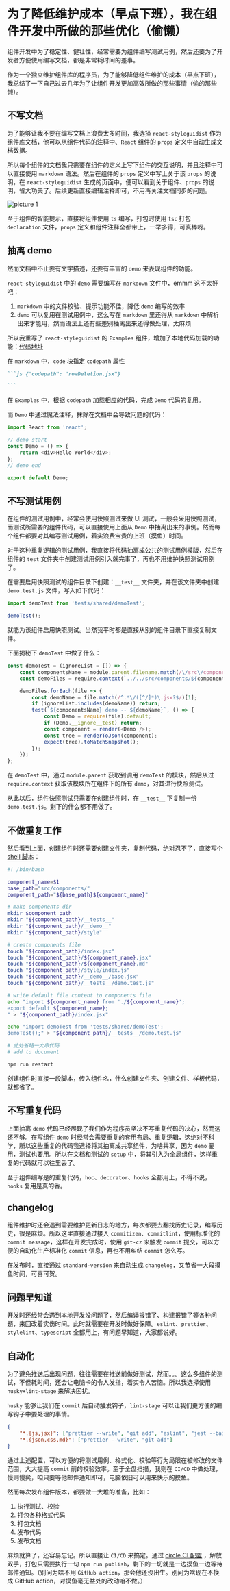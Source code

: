 # 为了降低维护成本（早点下班），我在组件开发中所做的那些优化（偷懒）

组件开发中为了稳定性、健壮性，经常需要为组件编写测试用例，然后还要为了开发者方便使用编写文档，都是非常耗时间的差事。

作为一个独立维护组件库的程序员，为了能够降低组件维护的成本（早点下班），我总结了一下自己过去几年为了让组件开发更加高效所做的那些事情（偷的那些懒）。

## 不写文档

为了能够让我不要在编写文档上浪费太多时间，我选择 `react-styleguidist` 作为组件库文档，他可以从组件代码的注释中、`React` 组件的 `props` 定义中自动生成文档数据。

所以每个组件的文档我只需要在组件的定义上写下组件的交互说明，并且注释中可以直接使用 `markdown` 语法。然后在组件的 `props` 定义中写上关于该 `props` 的说明，在 `react-styleguidist` 生成的页面中，便可以看到关于组件、`props` 的说明，省大功夫了。后续更新直接编辑注释即可，不用再关注文档同步的问题。

![picture 1](/image/blog-component-work-auto-43.png)

至于组件的智能提示，直接将组件使用 `ts` 编写，打包时使用 `tsc` 打包 `declaration` 文件，`props` 定义和组件注释全都带上，一举多得，可真棒呀。

## 抽离 demo

然而文档中不止要有文字描述，还要有丰富的 `demo` 来表现组件的功能。

`react-styleguidist` 中的 `demo` 需要编写在 `markdown` 文件中，emmm 这不太好吧：

1. `markdown` 中的文件校验、提示功能不佳，降低 `demo` 编写的效率
2. `demo` 可以复用在测试用例中，这么写在 `markdown` 里还得从 `markdown` 中解析出来才能用，然而语法上还有些差别抽离出来还得做处理，太麻烦

所以我重写了 `react-styleguidist` 的 `Examples` 组件，增加了本地代码加载的功能：[代码地址](https://github.com/UCloud-FE/react-components/blob/af77b0686f083acf6f3387ca0bed763d38e83b8e/.styleguide/components/Examples.jsx#L24)

在 `markdown` 中，`code` 块指定 `codepath` 属性

````md
```js {"codepath": "rowDeletion.jsx"}

```
````

在 `Examples` 中，根据 `codepath` 加载相应的代码，完成 `Demo` 代码的复用。

而 `Demo` 中通过魔法注释，抹除在文档中会导致问题的代码：

```js
import React from 'react';

// demo start
const Demo = () => {
    return <div>Hello World</div>;
};
// demo end

export default Demo;
```

## 不写测试用例

在组件的测试用例中，经常会使用快照测试来做 UI 测试，一般会采用快照测试，而测试所需要的组件代码，可以直接使用上面从 `Demo` 中抽离出来的事例。然而每个组件都要对其编写测试用例，着实浪费宝贵的上班（摸鱼）时间。

对于这种重复逻辑的测试用例，我直接将代码抽离成公共的测试用例模版，然后在组件的 `test` 文件夹中创建测试用例引入就完事了，再也不用维护快照测试用例了。

在需要启用快照测试的组件目录下创建：`__test__` 文件夹，并在该文件夹中创建 `demo.test.js` 文件，写入如下代码：

```js
import demoTest from 'tests/shared/demoTest';

demoTest();
```

就能为该组件启用快照测试。当然我平时都是直接从别的组件目录下直接复制文件。

下面揭秘下 `demoTest` 中做了什么：

```js
const demoTest = (ignoreList = []) => {
    const componentsName = module.parent.filename.match(/\/src\/components\/(\w*)\/.*/)[1];
    const demoFiles = require.context(`../../src/components/${componentsName}/__demo__`, true, /.*.jsx$/).keys();

    demoFiles.forEach(file => {
        const demoName = file.match(/^.*\/([^/]*)\.jsx?$/)[1];
        if (ignoreList.includes(demoName)) return;
        test(`${componentsName} demo -- ${demoName}`, () => {
            const Demo = require(file).default;
            if (Demo.__ignore__test) return;
            const component = render(<Demo />);
            const tree = renderToJson(component);
            expect(tree).toMatchSnapshot();
        });
    });
};
```

在 `demoTest` 中，通过 `module.parent` 获取到调用 `demoTest` 的模块，然后从过 `require.context` 获取该模块所在组件下的所有 `demo`，对其进行快照测试。

从此以后，组件快照测试只需要在创建组件时，在 `__test__` 下复制一份 `demo.test.js`。剩下的什么都不用做了。

## 不做重复工作

然后看到上面，创建组件时还需要创建文件夹，复制代码，绝对忍不了，直接写个 [shell 脚本](https://github.com/UCloud-FE/react-components/blob/v1.5.9/scripts/add_component.sh)：

```sh
#! /bin/bash

component_name=$1
base_path="src/components/"
component_path="${base_path}${component_name}"

# make components dir
mkdir $component_path
mkdir "${component_path}/__tests__"
mkdir "${component_path}/__demo__"
mkdir "${component_path}/style"

# create components file
touch "${component_path}/index.jsx"
touch "${component_path}/${component_name}.jsx"
touch "${component_path}/${component_name}.md"
touch "${component_path}/style/index.js"
touch "${component_path}/__demo__/base.jsx"
touch "${component_path}/__tests__/demo.test.js"

# write default file content to components file
echo "import ${component_name} from './${component_name}';
export default ${component_name};
" > "${component_path}/index.jsx"

echo "import demoTest from 'tests/shared/demoTest';
demoTest();" > "${component_path}/__tests__/demo.test.js"

# 此处省略一大串代码
# add to document

npm run restart
```

创建组件时直接一段脚本，传入组件名，什么创建文件夹、创建文件、样板代码，就都省了。

## 不写重复代码

上面抽离 `demo` 代码已经展现了我们作为程序员坚决不写重复代码的决心，然而这还不够。在写组件 `demo` 时经常会需要重复的套用布局、重复逻辑，这绝对不科学，所以这些重复的代码我选择将其抽离成共享组件，为啥共享，因为 `demo` 要用，测试也要用。所以在文档和测试的 `setup` 中，将其引入为全局组件，这样重复的代码就可以往里丢了。

至于组件编写是的重复代码，`hoc`、`decorator`、`hooks` 全都用上，不得不说，`hooks` 复用是真的香。

## changelog

组件维护时还会遇到需要维护更新日志的地方，每次都要去翻找历史记录，编写历史，很是麻烦。所以这里直接通过接入 `commitizen`、`commitlint`，使用标准化的 `commit message`，这样在开发完成时，使用 `git-cz` 来触发 `commit` 提交，可以方便的自动化生产标准化 `commit` 信息，再也不用纠结 `commit` 怎么写。

在发布时，直接通过 `standard-version` 来自动生成 `changelog`，又节省一大段摸鱼时间，可喜可贺。

## 问题早知道

开发时还经常会遇到本地开发没问题了，然后编译报错了、构建报错了等各种问题，来回改着实伤时间。此时就需要在开发时做好保障。`eslint`、`prettier`、`stylelint`、`typescript` 全都用上，有问题早知道，大家都说好。

## 自动化

为了避免推送后出现问题，往往需要在推送前做好测试，然而。。。这么多组件的测试，不但耗时间，还会让电脑卡的令人发指，着实令人苦恼。所以我选择使用 `husky+lint-stage` 来解决困扰。

`husky` 能够让我们在 `commit` 后自动触发钩子，`lint-stage` 可以让我们更方便的编写钩子中要处理的事情。

```json
{
    "*.{js,jsx}": ["prettier --write", "git add", "eslint", "jest --bail --findRelatedTests --collectCoverage"],
    "*.{json,css,md}": ["prettier --write", "git add"]
}
```

通过上述配置，可以方便的将测试用例、格式化、校验等行为局限在被修改的文件范围，大大提高 `commit` 前的校验效率。至于全盘扫描，我则在 `CI/CD` 中做处理，慢则慢矣，咱只要等他邮件通知即可，电脑依旧可以用来快乐的摸鱼。

然而每次发布组件版本，都要做一大堆的准备，比如：

1. 执行测试、校验
2. 打包各种格式代码
3. 打包文档
4. 发布代码
5. 发布文档

麻烦就算了，还容易忘记。所以直接让 `CI/CD` 来搞定。通过 [circle CI 配置](https://github.com/UCloud-FE/react-components/blob/d0f488b5c287aada784203d19b2568fb95d7efdc/.circleci/config.yml#L2) ，解放双手，打包只需要执行一句 `npm run publish`，剩下的一切就是一边摸鱼一边等待邮件通知。（别问为啥不用 `GitHub action`，那会他还没出生。别问为啥现在不换成 GitHub action，对摸鱼毫无益处的改动咱不做。）
